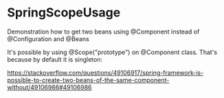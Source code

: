 # SpringScopeUsage
Demonstration how to get two beans using @Component instead of @Configuration and @Beans

It's possible by using @Scope("prototype") on @Component class. That's because by default it is singleton:

https://stackoverflow.com/questions/49106917/spring-framework-is-possible-to-create-two-beans-of-the-same-component-without/49106986#49106986
